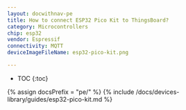 ```yaml
---
layout: docwithnav-pe
title: How to connect ESP32 Pico Kit to ThingsBoard?
category: Microcontrollers
chip: esp32
vendor: Espressif
connectivity: MQTT
deviceImageFileName: esp32-pico-kit.png

---
```


* TOC
{:toc}

{% assign docsPrefix = "pe/" %}
{% include /docs/devices-library/guides/esp32-pico-kit.md %}
